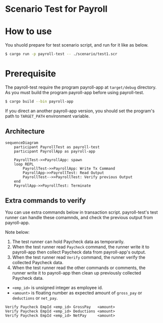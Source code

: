 # Scenario Test for Payroll

# How to use

You shuold prepare for test scenario script, and run for it like as below.

```bash
$ cargo run -p payroll-test -- ./scenario/test1.scr
```

# Prerequisite

The payroll-test require the program payroll-app at `target/debug` directory.
As you must build the program payroll-app before using payroll-test.

```bash
$ cargo build --bin payroll-app
```

If you direct an another payroll-app version, you should set the program's path to `TARGET_PATH` environment variable.


## Architecture

```mermaid
sequenceDiagram
    participant PayrollTest as payroll-test
    participant PayrollApp as payroll-app

    PayrollTest->>PayrollApp: spawn
    loop REPL
        PayrollTest->>PayrollApp: Write Tx Command
        PayrollApp->>PayrollTest: Read Output
        PayrollTest-->>PayrollTest: Verify previous Output
    end
    PayrollApp->>PayrollTest: Terminate
```

## Extra commands to verify

You can use extra commands below in transaction script.
payroll-test's test runner can handle these comamnds, and check the previous output from payroll-app.

Note below:

1. The test runner can hold Paycheck data as temporarily.
2. When the test runner read `Paycheck` command, the runner write it to payroll-app then collect Paycheck data from payroll-app's output.
3. When the test runner read `Verify` command, the runner verify the collected Paycheck data.
4. When the test runner read the other commands or comments, the runner write it to payroll-app then clean up previously collected Paycheck data.

- `<emp_id>` is unsigned integer as employee id.
- `<amount>` is floating number as expected amount of `gross_pay` or `deductions` or `net_pay`.

```
Verify Paycheck EmpId <emp_id> GrossPay   <amount>
Verify Paycheck EmpId <emp_id> Deductions <amount>
Verify Paycheck EmpId <emp_id> NetPay     <amount>
```
